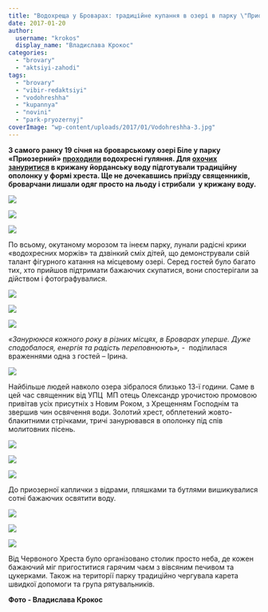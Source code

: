 ```yaml
---
title: "Водохреща у Броварах: традиційне купання в озері в парку \"Приозерний\"  - ФОТОРЕПОРТАЖ"
date: 2017-01-20
author: 
  username: "krokos"
  display_name: "Владислава Крокос"
categories: 
  - "brovary"
  - "aktsiyi-zahodi"
tags: 
  - "brovary"
  - "vibir-redaktsiyi"
  - "vodohreshha"
  - "kupannya"
  - "novini"
  - "park-pryozernyj"
coverImage: "wp-content/uploads/2017/01/Vodohreshha-3.jpg"
---
```


**З самого ранку 19 січня на броварському озері Біле у парку «Приозерний» [проходили](https://mpz.brovary.org/novorichno-rizdvyani-zahody-tryvayut-u-brovarah-podiyi/) водохресні гуляння. Для [охочих зануритися](https://mpz.brovary.org/chy-mozhna-kupatysya-u-brovarskyh-ozerah-na-vodohreshhu-odnoznachnoyi-vidpovidi-nema/) в крижану йорданську воду підготували традиційну ополонку у формі хреста. Ще не дочекавшись приїзду священників, броварчани лишали одяг просто на льоду і стрибали  у крижану воду.**

[![](https://mpz.brovary.org/wp-content/uploads/2017/01/Vodohreshha-3.jpg)](https://mpz.brovary.org/wp-content/uploads/2017/01/Vodohreshha-3.jpg)

[![](https://mpz.brovary.org/wp-content/uploads/2017/01/Vodohreshha-20.jpg)](https://mpz.brovary.org/wp-content/uploads/2017/01/Vodohreshha-20.jpg)

[![](https://mpz.brovary.org/wp-content/uploads/2017/01/Vodohreshha-6.jpg)](https://mpz.brovary.org/wp-content/uploads/2017/01/Vodohreshha-6.jpg)

По всьому, окутаному морозом та інеєм парку, лунали радісні крики «водохресних моржів» та дзвінкий сміх дітей, що демонстрували свій талант фігурного катання на місцевому озері. Серед гостей було багато тих, хто прийшов підтримати бажаючих скупатися, вони спостерігали за дійством і фотографувалися.

[![](https://mpz.brovary.org/wp-content/uploads/2017/01/Vodohreshha-5.jpg)](https://mpz.brovary.org/wp-content/uploads/2017/01/Vodohreshha-5.jpg)

[![](https://mpz.brovary.org/wp-content/uploads/2017/01/Vodohreshha-8.jpg)](https://mpz.brovary.org/wp-content/uploads/2017/01/Vodohreshha-8.jpg)

[![](https://mpz.brovary.org/wp-content/uploads/2017/01/Vodohreshha-2.jpg)](https://mpz.brovary.org/wp-content/uploads/2017/01/Vodohreshha-2.jpg)

_«Занурююся кожного року в різних місцях, в Броварах уперше. Дуже сподобалося, енергія та радість переповнюють»,_ -  поділилася враженнями одна з гостей – Ірина.

[![](https://mpz.brovary.org/wp-content/uploads/2017/01/Vodohreshha-7.jpg)](https://mpz.brovary.org/wp-content/uploads/2017/01/Vodohreshha-7.jpg)

Найбільше людей навколо озера зібралося близько 13-ї години. Саме в цей час священник від УПЦ  МП отець Олександр урочистою промовою привітав усіх присутніх з Новим Роком, з Хрещенням Господнім та звершив чин освячення води. Золотий хрест, обплетений жовто-блакитними стрічками, тричі занурювався в ополонку під спів молитовних пісень.

[![](https://mpz.brovary.org/wp-content/uploads/2017/01/Vodohreshha-15.jpg)](https://mpz.brovary.org/wp-content/uploads/2017/01/Vodohreshha-15.jpg)

[![](https://mpz.brovary.org/wp-content/uploads/2017/01/Vodohreshha-17.jpg)](https://mpz.brovary.org/wp-content/uploads/2017/01/Vodohreshha-17.jpg)

[![](https://mpz.brovary.org/wp-content/uploads/2017/01/Vodohreshha-16.jpg)](https://mpz.brovary.org/wp-content/uploads/2017/01/Vodohreshha-16.jpg)

До приозерної каплички з відрами, пляшками та бутлями вишикувалися сотні бажаючих освятити воду.

[![](https://mpz.brovary.org/wp-content/uploads/2017/01/Vodohreshha-4.jpg)](https://mpz.brovary.org/wp-content/uploads/2017/01/Vodohreshha-4.jpg)

[![](https://mpz.brovary.org/wp-content/uploads/2017/01/Vodohreshha-9.jpg)](https://mpz.brovary.org/wp-content/uploads/2017/01/Vodohreshha-9.jpg)

[![](https://mpz.brovary.org/wp-content/uploads/2017/01/Vodohreshha-10.jpg)](https://mpz.brovary.org/wp-content/uploads/2017/01/Vodohreshha-10.jpg)

Від Червоного Хреста було організовано столик просто неба, де кожен бажаючий міг пригоститися гарячим чаєм з вівсяним печивом та цукерками. Також на території парку традиційно чергувала карета швидкої допомоги та група рятувальників.

**Фото - Владислава Крокос**

